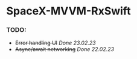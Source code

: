 # SpaceX-MVVM-RxSwift

### TODO: 
* ~~Error handling UI~~ *Done 23.02.23*
* ~~Async/await networking~~ *Done 22.02.23*
